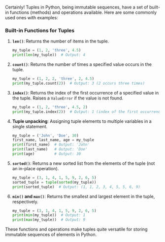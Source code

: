 Certainly! Tuples in Python, being immutable sequences, have a set of built-in functions (methods) and operations available. Here are some commonly used ones with examples:

### Built-in Functions for Tuples

1. **`len()`**: Returns the number of items in the tuple.

   ```python
   my_tuple = (1, 2, 'three', 4.5)
   print(len(my_tuple))  # Output: 4
   ```

2. **`count()`**: Returns the number of times a specified value occurs in the tuple.

   ```python
   my_tuple = (1, 2, 2, 'three', 2, 4.5)
   print(my_tuple.count(2))  # Output: 3 (2 occurs three times)
   ```

3. **`index()`**: Returns the index of the first occurrence of a specified value in the tuple. Raises a `ValueError` if the value is not found.

   ```python
   my_tuple = (1, 2, 'three', 4.5, 2)
   print(my_tuple.index(2))  # Output: 1 (index of the first occurrence of 2)
   ```

4. **Tuple unpacking**: Assigning tuple elements to multiple variables in a single statement.

   ```python
   my_tuple = ('John', 'Doe', 30)
   first_name, last_name, age = my_tuple
   print(first_name)  # Output: 'John'
   print(last_name)   # Output: 'Doe'
   print(age)         # Output: 30
   ```

5. **`sorted()`**: Returns a new sorted list from the elements of the tuple (not an in-place operation).

   ```python
   my_tuple = (3, 1, 4, 1, 5, 9, 2, 6, 5)
   sorted_tuple = tuple(sorted(my_tuple))
   print(sorted_tuple)  # Output: (1, 1, 2, 3, 4, 5, 5, 6, 9)
   ```

6. **`min()` and `max()`**: Returns the smallest and largest element in the tuple, respectively.

   ```python
   my_tuple = (3, 1, 4, 1, 5, 9, 2, 6, 5)
   print(min(my_tuple))  # Output: 1
   print(max(my_tuple))  # Output: 9
   ```

These functions and operations make tuples quite versatile for storing immutable sequences of elements in Python.